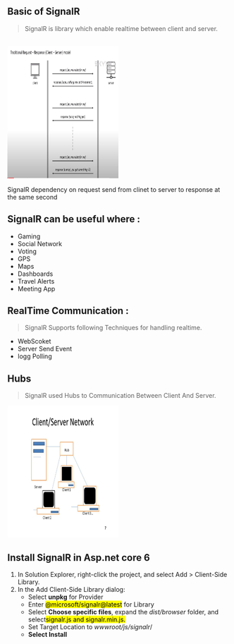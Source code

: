 ## Basic of SignalR
> SignalR is library which enable realtime between client and server.
<br/>
<img src="Help/Request.PNG" alt="" style="width:50%;height:300px" />
<p>SignalR dependency on request send from clinet to server to response at the same second</p>

## SignalR can be useful where :

<ul>
 <li>Gaming</li>
 <li>Social Network</li>
 <li>Voting</li>
 <li>GPS</li>
 <li>Maps</li>
 <li>Dashboards</li>
 <li>Travel Alerts</li>
 <li>Meeting App</li>
 </ul>

## RealTime Communication :

>SignalR Supports following Techniques for handling realtime.

<ul>
 <li>WebScoket</li>
 <li> Server Send Event</li>
 <li>logg Polling</li>
 </ul>

## Hubs 
> SignalR used Hubs to Communication Between Client And Server.

<img src="Help/slide_1.jpg" alt="" style="width:50%;height:300px"/>

## Install SignalR in Asp.net core 6

<ol>
 <li>In Solution Explorer, right-click the project, and select Add > Client-Side Library.</li>
 <li>In the Add Client-Side Library dialog:
   <ul>
     <li>Select <b>unpkg</b> for Provider</li>
     <li>Enter <mark>@microsoft/signalr@latest</mark> for Library</li>
     <li>Select <b> Choose specific files</b>, expand the <i>dist/browser</i> folder, and select<mark>signalr.js and signalr.min.js.</mark></li>
     <li>Set Target Location to <i>wwwroot/js/signalr</i>/</li>
     <li><b>Select Install</b></li>
     </ul>
     </li>
     </ol>

